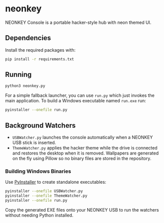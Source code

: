 # neonkey

NEONKEY Console is a portable hacker-style hub with neon themed UI.

## Dependencies

Install the required packages with:

```bash
pip install -r requirements.txt
```

## Running

```bash
python3 neonkey.py
```

For a simple fallback launcher, you can use `run.py` which just invokes the
main application. To build a Windows executable named `run.exe` run:

```bash
pyinstaller --onefile run.py
```

## Background Watchers

- `USBWatcher.py` launches the console automatically when a NEONKEY USB stick is inserted.
- `ThemeWatcher.py` applies the hacker theme while the drive is connected and restores the desktop when it is removed. Wallpapers are generated on the fly using Pillow so no binary files are stored in the repository.

### Building Windows Binaries

Use [PyInstaller](https://www.pyinstaller.org/) to create standalone executables:

```bash
pyinstaller --onefile USBWatcher.py
pyinstaller --onefile ThemeWatcher.py
pyinstaller --onefile run.py
```

Copy the generated EXE files onto your NEONKEY USB to run the watchers without needing Python installed.
